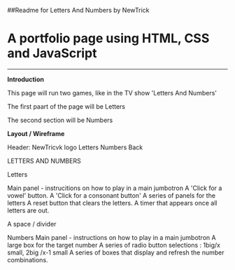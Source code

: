 ##Readme for Letters And Numbers by NewTrick

# A portfolio page using HTML, CSS and JavaScript

-----------------

**Introduction**

This page will run two games, like in the TV show 'Letters And Numbers'

The first paart of the page will be Letters

The second section will be Numbers

**Layout / Wireframe**

Header: NewTricvk logo			Letters		Numbers		Back

LETTERS AND NUMBERS

Letters

Main panel - instrucitions on how to play in a main jumbotron
A 'Click for a vowel' button. A 'Click for a consonant button'
A series of panels for the letters
A reset button that clears the letters.
A timer that appears once all letters are out. 

A space / divider 

Numbers
Main panel - instructions on how to play in a main jumbotron
A large box for the target number
A series of radio button selections :
1big/x small, 2big /x-1 small
A series of boxes that display and refresh the number combinations.
